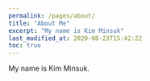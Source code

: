 ```yaml
---
permalink: /pages/about/
title: "About Me"
excerpt: "My name is Kim Minsuk"
last_modified_at: 2020-08-23T15:42:22
toc: true
---
```

My name is Kim Minsuk.
